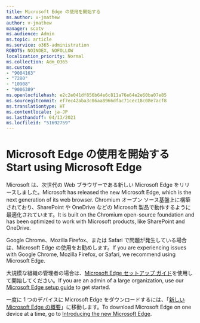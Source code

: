 ```yaml
---
title: Microsoft Edge の使用を開始する
ms.author: v-jmathew
author: v-jmathew
manager: scotv
ms.audience: Admin
ms.topic: article
ms.service: o365-administration
ROBOTS: NOINDEX, NOFOLLOW
localization_priority: Normal
ms.collection: Adm_O365
ms.custom:
- "9004163"
- "7280"
- "10908"
- "9006389"
ms.openlocfilehash: e2c2e041df856b64e6c811a76e64e2e60ba07e85
ms.sourcegitcommit: ef7ec42aba3c06aa8966dfac71cec18c08e7acf8
ms.translationtype: HT
ms.contentlocale: ja-JP
ms.lasthandoff: 04/13/2021
ms.locfileid: "51692759"
---
```

# <a name="start-using-microsoft-edge"></a><span data-ttu-id="948af-102">Microsoft Edge の使用を開始する</span><span class="sxs-lookup"><span data-stu-id="948af-102">Start using Microsoft Edge</span></span>

<span data-ttu-id="948af-103">Microsoft は、次世代の Web ブラウザーである新しい Microsoft Edge をリリースしました。</span><span class="sxs-lookup"><span data-stu-id="948af-103">Microsoft has released the new Microsoft Edge, which is the next generation of its web browser.</span></span> <span data-ttu-id="948af-104">Chromium オープン ソース基盤上に構築されており、SharePoint や OneDrive などの Microsoft 製品で動作するように最適化されています。</span><span class="sxs-lookup"><span data-stu-id="948af-104">It is built on the Chromium open-source foundation and has been optimized to work with Microsoft products, like SharePoint and OneDrive.</span></span>

<span data-ttu-id="948af-105">Google Chrome、Mozilla Firefox、または Safari で問題が発生している場合は、Microsoft Edge の使用をお勧めします。</span><span class="sxs-lookup"><span data-stu-id="948af-105">If you are experiencing issues with Google Chrome, Mozilla Firefox, or Safari, we recommend using Microsoft Edge.</span></span>

<span data-ttu-id="948af-106">大規模な組織の管理者の場合は、[Microsoft Edge セットアップ ガイド](https://go.microsoft.com/fwlink/?linkid=2142423)を使用して開始してください。</span><span class="sxs-lookup"><span data-stu-id="948af-106">If you are an admin of a large organization, use our [Microsoft Edge setup guide](https://go.microsoft.com/fwlink/?linkid=2142423) to get started.</span></span>

<span data-ttu-id="948af-107">一度に 1 つのデバイスに Microsoft Edge をダウンロードするには、「[新しい Microsoft Edge の概要](https://go.microsoft.com/fwlink/?linkid=2141049)」に移動します。</span><span class="sxs-lookup"><span data-stu-id="948af-107">To download Microsoft Edge on one device at a time, go to [Introducing the new Microsoft Edge](https://go.microsoft.com/fwlink/?linkid=2141049).</span></span>
